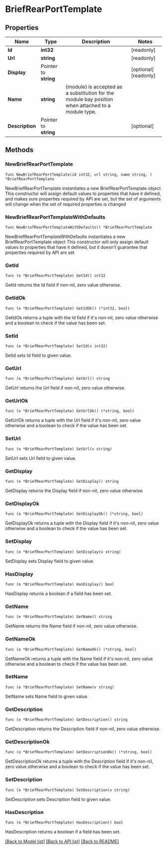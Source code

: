 # BriefRearPortTemplate

## Properties

Name | Type | Description | Notes
------------ | ------------- | ------------- | -------------
**Id** | **int32** |  | [readonly] 
**Url** | **string** |  | [readonly] 
**Display** | Pointer to **string** |  | [optional] [readonly] 
**Name** | **string** | {module} is accepted as a substitution for the module bay position when attached to a module type. | 
**Description** | Pointer to **string** |  | [optional] 

## Methods

### NewBriefRearPortTemplate

`func NewBriefRearPortTemplate(id int32, url string, name string, ) *BriefRearPortTemplate`

NewBriefRearPortTemplate instantiates a new BriefRearPortTemplate object
This constructor will assign default values to properties that have it defined,
and makes sure properties required by API are set, but the set of arguments
will change when the set of required properties is changed

### NewBriefRearPortTemplateWithDefaults

`func NewBriefRearPortTemplateWithDefaults() *BriefRearPortTemplate`

NewBriefRearPortTemplateWithDefaults instantiates a new BriefRearPortTemplate object
This constructor will only assign default values to properties that have it defined,
but it doesn't guarantee that properties required by API are set

### GetId

`func (o *BriefRearPortTemplate) GetId() int32`

GetId returns the Id field if non-nil, zero value otherwise.

### GetIdOk

`func (o *BriefRearPortTemplate) GetIdOk() (*int32, bool)`

GetIdOk returns a tuple with the Id field if it's non-nil, zero value otherwise
and a boolean to check if the value has been set.

### SetId

`func (o *BriefRearPortTemplate) SetId(v int32)`

SetId sets Id field to given value.


### GetUrl

`func (o *BriefRearPortTemplate) GetUrl() string`

GetUrl returns the Url field if non-nil, zero value otherwise.

### GetUrlOk

`func (o *BriefRearPortTemplate) GetUrlOk() (*string, bool)`

GetUrlOk returns a tuple with the Url field if it's non-nil, zero value otherwise
and a boolean to check if the value has been set.

### SetUrl

`func (o *BriefRearPortTemplate) SetUrl(v string)`

SetUrl sets Url field to given value.


### GetDisplay

`func (o *BriefRearPortTemplate) GetDisplay() string`

GetDisplay returns the Display field if non-nil, zero value otherwise.

### GetDisplayOk

`func (o *BriefRearPortTemplate) GetDisplayOk() (*string, bool)`

GetDisplayOk returns a tuple with the Display field if it's non-nil, zero value otherwise
and a boolean to check if the value has been set.

### SetDisplay

`func (o *BriefRearPortTemplate) SetDisplay(v string)`

SetDisplay sets Display field to given value.

### HasDisplay

`func (o *BriefRearPortTemplate) HasDisplay() bool`

HasDisplay returns a boolean if a field has been set.

### GetName

`func (o *BriefRearPortTemplate) GetName() string`

GetName returns the Name field if non-nil, zero value otherwise.

### GetNameOk

`func (o *BriefRearPortTemplate) GetNameOk() (*string, bool)`

GetNameOk returns a tuple with the Name field if it's non-nil, zero value otherwise
and a boolean to check if the value has been set.

### SetName

`func (o *BriefRearPortTemplate) SetName(v string)`

SetName sets Name field to given value.


### GetDescription

`func (o *BriefRearPortTemplate) GetDescription() string`

GetDescription returns the Description field if non-nil, zero value otherwise.

### GetDescriptionOk

`func (o *BriefRearPortTemplate) GetDescriptionOk() (*string, bool)`

GetDescriptionOk returns a tuple with the Description field if it's non-nil, zero value otherwise
and a boolean to check if the value has been set.

### SetDescription

`func (o *BriefRearPortTemplate) SetDescription(v string)`

SetDescription sets Description field to given value.

### HasDescription

`func (o *BriefRearPortTemplate) HasDescription() bool`

HasDescription returns a boolean if a field has been set.


[[Back to Model list]](../README.md#documentation-for-models) [[Back to API list]](../README.md#documentation-for-api-endpoints) [[Back to README]](../README.md)


